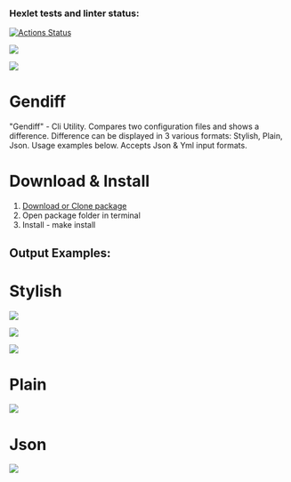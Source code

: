 ### Hexlet tests and linter status:
[![Actions Status](https://github.com/nightshiftmaster/frontend-project-lvl2/workflows/hexlet-check/badge.svg)](https://github.com/nightshiftmaster/frontend-project-lvl2/actions)

<a href="https://codeclimate.com/github/nightshiftmaster/frontend-project-lvl2/maintainability"><img src="https://api.codeclimate.com/v1/badges/7af9fedd8659f0e73a16/maintainability" /></a>

<a href="https://codeclimate.com/github/nightshiftmaster/frontend-project-lvl2/test_coverage"><img src="https://api.codeclimate.com/v1/badges/7af9fedd8659f0e73a16/test_coverage" /></a>


# Gendiff

"Gendiff" - Cli Utility. Compares two configuration files and shows a difference.
Difference can be displayed in 3 various formats: Stylish, Plain, Json. Usage examples below.
Accepts Json & Yml input formats.

# Download & Install

1) [Download or Clone package](https://github.com/nightshiftmaster/frontend-project-lvl2.git)
2) Open package folder in terminal
3) Install - make install

## Output Examples: 

# Stylish

<a href="https://asciinema.org/a/ZzijUaVWDaoRCes6laRmEqrkM" target="_blank"><img src="https://asciinema.org/a/ZzijUaVWDaoRCes6laRmEqrkM.svg" /></a>

<a href="https://asciinema.org/a/BY5fnR71DA63vpawJxQrGJyMN" target="_blank"><img src="https://asciinema.org/a/BY5fnR71DA63vpawJxQrGJyMN.svg" /></a>

<a href="https://asciinema.org/a/BKWhtOBwUFmPSyQWpiBtjd8zB" target="_blank"><img src="https://asciinema.org/a/BKWhtOBwUFmPSyQWpiBtjd8zB.svg" /></a>

# Plain

<a href="https://asciinema.org/a/CJ61K5Ioph4oXCriBaFgqaJgt" target="_blank"><img src="https://asciinema.org/a/CJ61K5Ioph4oXCriBaFgqaJgt.svg" /></a>

# Json

<a href="https://asciinema.org/a/ytMvu4KLb5CZhvnw4m9MeeEEc" target="_blank"><img src="https://asciinema.org/a/ytMvu4KLb5CZhvnw4m9MeeEEc.svg" /></a>

